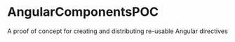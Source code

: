 # AngularComponentsPOC
A proof of concept for creating and distributing re-usable Angular directives
